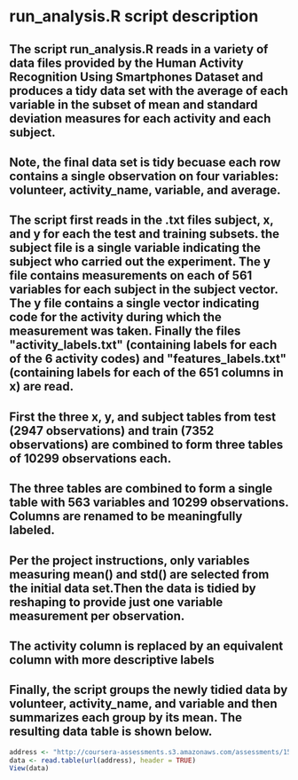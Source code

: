 # run_analysis.R script description

## The script run_analysis.R reads in a variety of data files provided by the Human Activity Recognition Using Smartphones Dataset and produces a tidy data set with the average of each variable in the subset of mean and standard deviation measures for each activity and each subject. 

## Note, the final data set is tidy becuase each row contains a single observation on four variables: volunteer, activity_name, variable, and average. 

## The script first reads in the .txt files subject, x, and y for each the test and training subsets. the subject file is a single variable indicating the subject who carried out the experiment. The y file contains measurements on each of 561 variables for each subject in the subject vector. The y file contains a single vector indicating code for the activity during which the measurement was taken. Finally the files "activity_labels.txt" (containing labels for each of the 6 activity codes) and "features_labels.txt" (containing labels for each of the 651 columns in x) are read. 

## First the three x, y, and subject tables from test (2947 observations) and train (7352 observations) are combined to form three tables of 10299 observations each. 

## The three tables are combined to form a single table with 563 variables and 10299 observations. Columns are renamed to be meaningfully labeled. 

## Per the project instructions, only variables measuring mean() and std() are selected from the initial data set.Then the data is tidied by reshaping to provide just one variable measurement per observation.

## The activity column is replaced by an equivalent column with more descriptive labels 

## Finally, the script groups the newly tidied data by volunteer, activity_name, and variable and then summarizes each group by its mean. The resulting data table is shown below. 

```r
address <- "http://coursera-assessments.s3.amazonaws.com/assessments/1586222093703/4bc90c21-4b4b-4da4-f65e-c9103438ae9b/final_tidy_data.txt"
data <- read.table(url(address), header = TRUE)
View(data)
```
